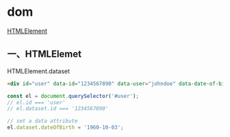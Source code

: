 #  dom
[HTMLElement](https://developer.mozilla.org/en-US/docs/Web/API/HTMLElement/dataset)
## 一、HTMLElemet
HTMLElement.dataset
```html
<div id="user" data-id="1234567890" data-user="johndoe" data-date-of-birth>John Doe</div>
```

```javascript
const el = document.querySelector('#user');
// el.id === 'user'
// el.dataset.id === '1234567890'

// set a data attribute
el.dataset.dateOfBirth = '1960-10-03';
```